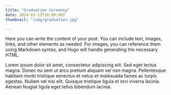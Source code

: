 ```yaml
---
title: "Graduation Ceremony"
date: 2024-03-13T10:00:00Z
thumbnail: "/img/graduation.jpg"

---
```


Here you can write the content of your post. You can include text, images, links, and other elements as needed. For images, you can reference them using Markdown syntax, and Hugo will handle generating the necessary HTML.


Lorem ipsum dolor sit amet, consectetur adipiscing elit. Sed eget lectus magna. Donec eu sem ut arcu pretium aliquam vel non magna. Pellentesque habitant morbi tristique senectus et netus et malesuada fames ac turpis egestas. Nullam vel nisi elit. Quisque tristique ligula et orci viverra lacinia. Aenean feugiat ligula eget tellus bibendum lacinia.

